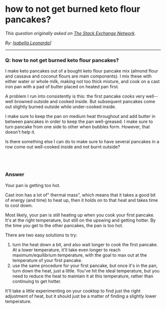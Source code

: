 # how to not get burned keto flour pancakes?

_This question originally asked on [The Stack Exchange Network](https://dba.stackexchange.com/q/114757)._

_By: [Isabella Leonarda](https://dba.stackexchange.com/u/91793)]_
<br><hr>
### Q: how to not get burned keto flour pancakes?
<p>I make keto pancakes out of a bought keto flour pancake mix (almond flour and cassava and coconut flours are main components). I mix these with either water or whole milk, making not too thick mixture, and cook on a cast iron pan with a pad of butter placed on heated pan first.</p>
<p>A problem I run into consistently is this: the first pancake cooks very well--well browned outside and cooked inside. But subsequent pancakes come out slightly burned outside while under-cooked inside.</p>
<p>I make sure to keep the pan on medium heat throughout and add butter in between pancakes in order to keep the pan well-greased. I make sure to turn pancake from one side to other when bubbles form. However, that doesn't help it.</p>
<p>Is there something else I can do to make sure to have several pancakes in a row come out well-cooked inside and not burnt outside?</p>

<br><br>
### Answer 
<p>Your pan is getting too hot.</p>
<p>Cast iron has a lot of&quot; thermal mass&quot;, which means that it takes a good bit of energy (and time) to heat up, then it holds on to that heat and takes time to cool down.</p>
<p>Most likely, your pan is still heating up when you cook your first pancake. It's at the right temperature, but still on the upswing and getting hotter. By the time you get to the other pancakes, the pan is too hot.</p>
<p>There are two easy solutions to try:</p>
<ol>
<li>turn the heat down a bit, and also wait longer to cook the first pancake. At a lower temperature, it'll take even longer to reach maximum/equilibrium temperature, with the goal to max out at the temperature of your first pancake.</li>
<li>use the same procedure for your first pancake, but once it's in the pan, turn down the heat, just a little. You've hit the ideal temperature, but you need to reduce the heat to maintain it at this temperature, rather than continuing to get hotter.</li>
</ol>
<p>It'll take a little experimenting on your cooktop to find just the right adjustment of heat, but it should just be a matter of finding a slightly lower temperature.</p>

